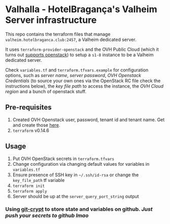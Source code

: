 # Valhalla - HotelBragança's Valheim Server infrastructure

This repo contains the terraform files that manage `valheim.hotelbraganca.club:2457`, a Valheim dedicated server.

It uses `terraform-provider-openstack` and the OVH Public Cloud (which it turns out [supports openstack](https://www.openstack.org/marketplace/public-clouds/ovh-group/ovh-public-cloud)) to setup a `s1-8` instance to be a Valheim dedicated server.

Check `variables.tf` and `terraform.tfvars.example` for configuration options, such as _server name_, _server password_, _OVH Openstack Credentials_ (to source your own ones via the OpenStack RC file check the instructions below), the _key file path_ to access the instance, the _OVH Cloud region_ and a bunch of openstack stuff.

## Pre-requisites
1. Created OVH Openstack user, password, tenant id and tenant name. Get and create those [here](https://docs.ovh.com/gb/en/public-cloud/set-openstack-environment-variables/).
2. `terraform` v0.14.6

## Usage
1. Put OVH OpenStack secrets in `terraform.tfvars`
2. Change configuration via changing default values for variables in `variables.tf`
3. Ensure presence of SSH key in `~/.ssh/id-rsa` or change the `key_file_path` tf variable 
4. `terraform init`
5. `terraform apply`
6. Server should be up at the `server_query_port_string` output 

### Using [git-crypt](https://github.com/AGWA/git-crypt) to store state and variables on github. _Just push your secrets to github lmao_
